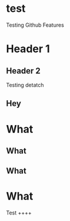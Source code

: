# test

Testing Github Features

# Header 1

## Header 2

Testing detatch

Hey
---

What
====

What
----

What
----

What
====

Test
++++
